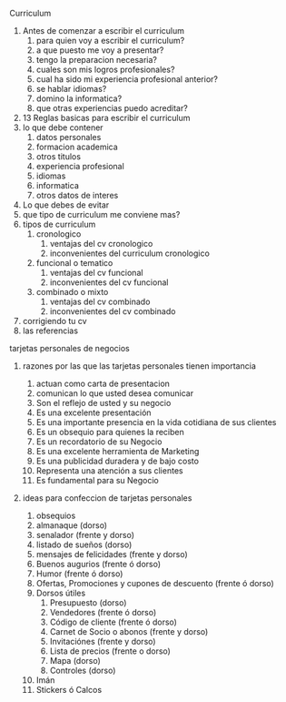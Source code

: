 Curriculum
1. Antes de comenzar a escribir el curriculum
	1. para quien voy a escribir el curriculum?
	2. a que puesto me voy a presentar?
	3. tengo la preparacion necesaria?
	4. cuales son mis logros profesionales?
	5. cual ha sido mi experiencia profesional anterior?
	6. se hablar idiomas?
	7. domino la informatica?
	8. que otras experiencias puedo acreditar?
2. 13 Reglas basicas para escribir el curriculum
3. lo que debe contener
	1. datos personales
	2. formacion academica
	3. otros titulos
	4. experiencia profesional
	5. idiomas
	6. informatica
	7. otros datos de interes
4. Lo que debes de evitar
5. que tipo de curriculum me conviene mas?
6. tipos de curriculum
	1. cronologico
		1. ventajas del cv cronologico
		2. inconvenientes del curriculum cronologico
	2. funcional o tematico
		1. ventajas del cv funcional
		2. inconvenientes del cv funcional
	3. combinado o mixto
		1. ventajas del cv combinado
		2. inconvenientes del cv combinado
7. corrigiendo tu cv
8. las referencias

tarjetas personales de negocios
1. razones por las que las tarjetas personales tienen importancia 
	1. actuan como carta de presentacion
	2. comunican lo que usted desea comunicar
	3. Son el reflejo de usted y su negocio
	4. Es una excelente presentación
	5. Es una importante presencia en la vida cotidiana de sus clientes
	6. Es un obsequio para quienes la reciben
	7. Es un recordatorio de su Negocio
	8. Es una excelente herramienta de Marketing
	9. Es una publicidad duradera y de bajo costo
	10. Representa una atención a sus clientes
	11. Es fundamental para su Negocio

2. ideas para confeccion de tarjetas personales
	1. obsequios
	2. almanaque (dorso)
	3. senalador (frente y dorso)
	4. listado de sueños (dorso)
	5. mensajes de felicidades (frente y dorso)
	6. Buenos augurios (frente ó dorso)
	7. Humor (frente ó dorso)
	8. Ofertas, Promociones y cupones de descuento (frente ó dorso)
	9. Dorsos útiles
		1. Presupuesto (dorso)
		2. Vendedores (frente ó dorso)
		3. Código de cliente (frente ó dorso)
		4. Carnet de Socio o abonos (frente y dorso)
		5. Invitaciónes (frente y dorso)
		6. Lista de precios (frente o dorso)
		7. Mapa (dorso)
		8. Controles (dorso)
	10. Imán
	11. Stickers ó Calcos